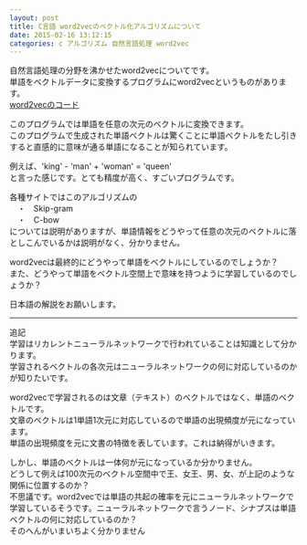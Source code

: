 ```yaml
---
layout: post
title: C言語 word2vecのベクトル化アルゴリズムについて
date: 2015-02-16 13:12:15
categories: c アルゴリズム 自然言語処理 word2vec
---
```

<p>自然言語処理の分野を沸かせたword2vecについてです。<br>
単語をベクトルデータに変換するプログラムにword2vecというものがあります。<br>
<a href="http://word2vec.googlecode.com/svn/trunk/word2vec.c" rel="nofollow">word2vecのコード</a></p>

<p>このプログラムでは単語を任意の次元のベクトルに変換できます。<br>
このプログラムで生成された単語ベクトルは驚くことに単語ベクトルをたし引きすると直感的に意味が通る単語になることが知られています。</p>

<p>例えば、'king' - 'man' + 'woman' = 'queen'<br>
と言った感じです。とても精度が高く、すごいプログラムです。</p>

<p>各種サイトではこのアルゴリズムの<br>
　・　Skip-gram<br>
　・　C-bow<br>
については説明がありますが、単語情報をどうやって任意の次元のベクトルに落としこんでいるかは説明がなく、分かりません。</p>

<p>word2vecは最終的にどうやって単語をベクトルにしているのでしょうか？<br>
また、どうやって単語をベクトル空間上で意味を持つように学習しているのでしょうか？</p>

<p>日本語の解説をお願いします。</p>

<hr>

<p>追記<br>
学習はリカレントニューラルネットワークで行われていることは知識として分かります。<br>
学習されるベクトルの各次元はニューラルネットワークの何に対応しているのかが知りたいです。</p>

<p>word2vecで学習されるのは文章（テキスト）のベクトルではなく、単語のベクトルです。<br>
文章のベクトルは1単語1次元に対応しているので単語の出現頻度が元になっています。<br>
単語の出現頻度を元に文書の特徴を表しています。これは納得がいきます。</p>

<p>しかし、単語のベクトルは一体何が元になっているか分かりません。<br>
どうして例えば100次元のベクトル空間中で王、女王、男、女、が上記のような関係に位置するのか？<br>
不思議です。word2vecでは単語の共起の確率を元にニューラルネットワークで学習しているそうです。ニューラルネットワークで言うノード、シナプスは単語ベクトルの何に対応しているのか？<br>
そのへんがいまいちよく分かりません</p>
